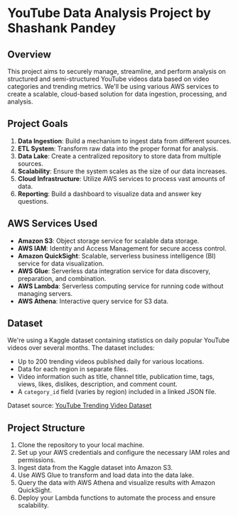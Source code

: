 # YouTube Data Analysis Project by Shashank Pandey

## Overview

This project aims to securely manage, streamline, and perform analysis on structured and semi-structured YouTube videos data based on video categories and trending metrics. We'll be using various AWS services to create a scalable, cloud-based solution for data ingestion, processing, and analysis.

## Project Goals

1. **Data Ingestion**: Build a mechanism to ingest data from different sources.
2. **ETL System**: Transform raw data into the proper format for analysis.
3. **Data Lake**: Create a centralized repository to store data from multiple sources.
4. **Scalability**: Ensure the system scales as the size of our data increases.
5. **Cloud Infrastructure**: Utilize AWS services to process vast amounts of data.
6. **Reporting**: Build a dashboard to visualize data and answer key questions.

## AWS Services Used

- **Amazon S3**: Object storage service for scalable data storage.
- **AWS IAM**: Identity and Access Management for secure access control.
- **Amazon QuickSight**: Scalable, serverless business intelligence (BI) service for data visualization.
- **AWS Glue**: Serverless data integration service for data discovery, preparation, and combination.
- **AWS Lambda**: Serverless computing service for running code without managing servers.
- **AWS Athena**: Interactive query service for S3 data.

## Dataset

We're using a Kaggle dataset containing statistics on daily popular YouTube videos over several months. The dataset includes:

- Up to 200 trending videos published daily for various locations.
- Data for each region in separate files.
- Video information such as title, channel title, publication time, tags, views, likes, dislikes, description, and comment count.
- A `category_id` field (varies by region) included in a linked JSON file.

Dataset source: [YouTube Trending Video Dataset](https://www.kaggle.com/datasets/datasnaek/youtube-new)

## Project Structure

1. Clone the repository to your local machine.
2. Set up your AWS credentials and configure the necessary IAM roles and permissions.
3. Ingest data from the Kaggle dataset into Amazon S3.
4. Use AWS Glue to transform and load data into the data lake.
5. Query the data with AWS Athena and visualize results with Amazon QuickSight.
6. Deploy your Lambda functions to automate the process and ensure scalability.